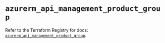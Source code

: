 # `azurerm_api_management_product_group`

Refer to the Terraform Registry for docs: [`azurerm_api_management_product_group`](https://registry.terraform.io/providers/hashicorp/azurerm/4.29.0/docs/resources/api_management_product_group).
